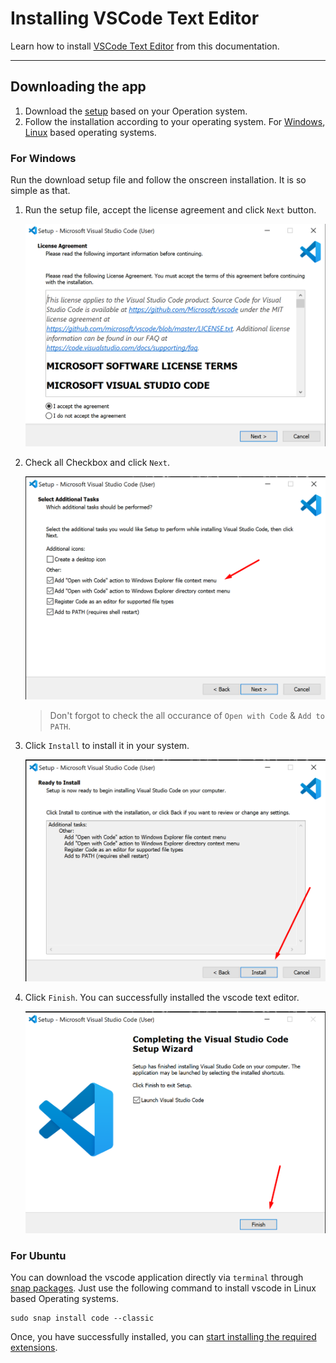 # Installing VSCode Text Editor

Learn how to install <a href="https://code.visualstudio.com" target="_blank">VSCode Text Editor</a> from this documentation.

---

## Downloading the app

1. Download the <a href="https://code.visualstudio.com/download" target="_blank">setup</a> based on your Operation system.
2. Follow the installation according to your operating system. For [Windows](#for-windows), [Linux](#for-ubuntu) based operating systems.

### For Windows

Run the download setup file and follow the onscreen installation. It is so simple as that.

1. Run the setup file, accept the license agreement and click `Next` button.

   ![VSCode Setup Dialog](/images/installing-vscode/1.png)

2. Check all Checkbox and click `Next`.

   ![VSCode Setup Dialog](/images/installing-vscode/2.png)

   > Don't forgot to check the all occurance of `Open with Code` & `Add to PATH`.

3. Click `Install` to install it in your system.

   ![VSCode Setup Dialog](/images/installing-vscode/3.png)

4. Click `Finish`. You can successfully installed the vscode text editor.

   ![VSCode Setup Dialog](/images/installing-vscode/4.png)

### For Ubuntu

You can download the vscode application directly via `terminal` through [snap packages](https://snapcraft.io/code).
Just use the following command to install vscode in Linux based Operating systems.

```console
sudo snap install code --classic
```

Once, you have successfully installed, you can [start installing the required extensions](/docs/installing-extensions.md).
